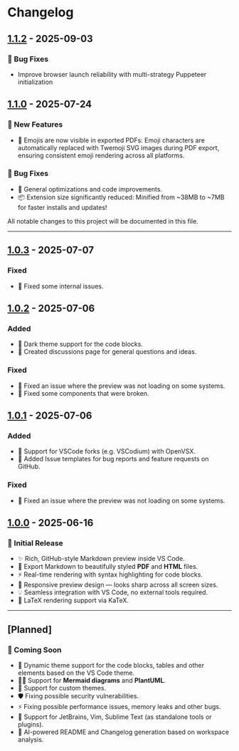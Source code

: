 # Changelog

## [1.1.2](https://marketplace.visualstudio.com/items?itemName=nur-srijan.markdown-rich-preview&version=1.1.2) - 2025-09-03
### 🐛 Bug Fixes

- Improve browser launch reliability with multi-strategy Puppeteer initialization

## [1.1.0](https://marketplace.visualstudio.com/items?itemName=nur-srijan.markdown-rich-preview&version=1.1.0) - 2025-07-24
### 🚀 New Features

- 🎨 Emojis are now visible in exported PDFs: Emoji characters are automatically replaced with Twemoji SVG images during PDF export, ensuring consistent emoji rendering across all platforms.

### 🐛 Bug Fixes

- 🐛 General optimizations and code improvements.
- 📦 Extension size significantly reduced: Minified from ~38MB to ~7MB for faster installs and updates!

All notable changes to this project will be documented in this file.

---

## [1.0.3](https://marketplace.visualstudio.com/items?itemName=nur-srijan.markdown-rich-preview&version=1.0.3) - 2025-07-07
### Fixed

- 🐛 Fixed some internal issues.

## [1.0.2](https://marketplace.visualstudio.com/items?itemName=nur-srijan.markdown-rich-preview&version=1.0.2) - 2025-07-06
### Added

- 🌃 Dark theme support for the code blocks.
- 📄 Created discussions page for general questions and ideas.

### Fixed

- 🐛 Fixed an issue where the preview was not loading on some systems.
- 🐛 Fixed some components that were broken.

## [1.0.1](https://marketplace.visualstudio.com/items?itemName=nur-srijan.markdown-rich-preview&version=1.0.1) - 2025-07-06
### Added

- 🧩 Support for VSCode forks (e.g. VSCodium) with OpenVSX.
- 📄 Added Issue templates for bug reports and feature requests on GitHub.

### Fixed

- 🐛 Fixed an issue where the preview was not loading on some systems.

## [1.0.0](https://marketplace.visualstudio.com/items?itemName=nur-srijan.markdown-rich-preview) - 2025-06-16
### 🚀 Initial Release

- ✨ Rich, GitHub-style Markdown preview inside VS Code.
- 📄 Export Markdown to beautifully styled **PDF** and **HTML** files.
- ⚡ Real-time rendering with syntax highlighting for code blocks.
- 📱 Responsive preview design — looks sharp across all screen sizes.
- 💡 Seamless integration with VS Code, no external tools required.
- 🧮 LaTeX rendering support via KaTeX.

---

## [Planned]
### 🚧 Coming Soon

- 🔄️ Dynamic theme support for the code blocks, tables and other elements based on the VS Code theme.
- 🧜‍♀️ Support for **Mermaid diagrams** and **PlantUML**.
- 🎨 Support for custom themes.
- 🛡️ Fixing possible security vulnerabilities.
- ⚡ Fixing possible performance issues, memory leaks and other bugs.
- 🚀 Support for JetBrains, Vim, Sublime Text (as standalone tools or plugins).
- 🤖 AI-powered README and Changelog generation based on workspace analysis.
